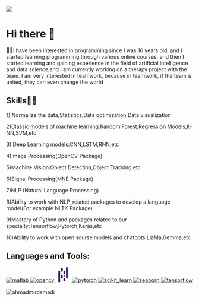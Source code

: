 <img src="https://media.licdn.com/dms/image/C5112AQHJOZ3yHW-IpA/article-cover_image-shrink_600_2000/0/1568294141948?e=2147483647&v=beta&t=gcmkmtajD9bJh-b9Qa31n8P0FCDGI4TfJ808XrNCsso" >


# Hi there 👋

🧑‍💻I have been interested in programming since I was 16 years old, and I started learning programming 
through various online courses, and then I started learning and gaining experience in the field of 
artificial intelligence and data science,and I am currently working on a therapy project with the team.
I am very interested in teamwork, because in teamwork, if the team is united, they can even change the world

## Skills🧑‍💻


<p>1) Normalize the data,Statistics,Data optimization,Data visualization</p>
<p>2)Classic models of machine learning:Random Forest,Regression Models,K-NN,SVM,etc</p>
<p>3) Deep Learning models:CNN,LSTM,RNN,etc</p>
<p>4)Image Processing(OpenCV Package)</p>
<p>5)Machine Vision:Object Detection,Object Tracking,etc</p>
<p>6)Signal Processing(MNE Package)</p>
<p>7)NLP (Natural Language Processing)</p>
<p>8)Ability to work with NLP_related packages to develop a language model(For example NLTK Package)</p>
<p>9)Mastery of Python and packages related to our specialty:Tensorflow,Pytorch,Keras,etc</p>
<p>10)Ability to work with open sourse models and chatbots:LlaMa,Gemma,etc</p>


## Languages and Tools:
<p align="left"> <a href="https://www.mathworks.com/" target="_blank" rel="noreferrer"> <img src="https://upload.wikimedia.org/wikipedia/commons/2/21/Matlab_Logo.png" alt="matlab" width="40" height="40"/> </a> <a href="https://opencv.org/" target="_blank" rel="noreferrer"> <img src="https://www.vectorlogo.zone/logos/opencv/opencv-icon.svg" alt="opencv" width="40" height="40"/> </a> <a href="https://pandas.pydata.org/" target="_blank" rel="noreferrer"> <img src="https://raw.githubusercontent.com/devicons/devicon/2ae2a900d2f041da66e950e4d48052658d850630/icons/pandas/pandas-original.svg" alt="pandas" width="40" height="40"/> </a> <a href="https://pytorch.org/" target="_blank" rel="noreferrer"> <img src="https://www.vectorlogo.zone/logos/pytorch/pytorch-icon.svg" alt="pytorch" width="40" height="40"/> </a> <a href="https://scikit-learn.org/" target="_blank" rel="noreferrer"> <img src="https://upload.wikimedia.org/wikipedia/commons/0/05/Scikit_learn_logo_small.svg" alt="scikit_learn" width="40" height="40"/> </a> <a href="https://seaborn.pydata.org/" target="_blank" rel="noreferrer"> <img src="https://seaborn.pydata.org/_images/logo-mark-lightbg.svg" alt="seaborn" width="40" height="40"/> </a> <a href="https://www.tensorflow.org" target="_blank" rel="noreferrer"> <img src="https://www.vectorlogo.zone/logos/tensorflow/tensorflow-icon.svg" alt="tensorflow" width="40" height="40"/> </a> </p>

<p><img align="center" src="https://github-readme-stats.vercel.app/api/top-langs?username=ahmadmirdamadi&show_icons=true&locale=en&layout=compact" alt="ahmadmirdamadi" /></p>




